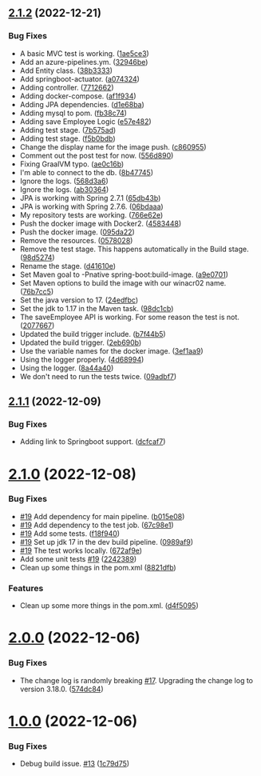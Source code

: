 ## [2.1.2](https://github.com/winmicroservices/demo/compare/v2.1.1...v2.1.2) (2022-12-21)


### Bug Fixes

* A basic MVC test is working. ([1ae5ce3](https://github.com/winmicroservices/demo/commit/1ae5ce38cfdfa44b82648e673cdac4a0d90676d9))
* Add an azure-pipelines.ym. ([32946be](https://github.com/winmicroservices/demo/commit/32946be87c74422f73b422203f264bf5acdd14c0))
* Add Entity class. ([38b3333](https://github.com/winmicroservices/demo/commit/38b3333a2bf3b16390d8846ce90071492640e20c))
* Add springboot-actuator. ([a074324](https://github.com/winmicroservices/demo/commit/a07432450bdcf5b92ebbc7f263ef1ef4c295d372))
* Adding controller. ([7712662](https://github.com/winmicroservices/demo/commit/77126627eac15cc4db136cb402621b003ea4aacb))
* Adding docker-compose. ([af1f934](https://github.com/winmicroservices/demo/commit/af1f93489bf8afa2bdcdfe940cdb3f3820dd47c0))
* Adding JPA dependencies. ([d1e68ba](https://github.com/winmicroservices/demo/commit/d1e68ba9541e6305581cf0d743da2b48bf54c87b))
* Adding mysql to pom. ([fb38c74](https://github.com/winmicroservices/demo/commit/fb38c743b021d1728283340eccc04093502471b2))
* Adding save Employee Logic ([e57e482](https://github.com/winmicroservices/demo/commit/e57e4825a35ad13bbe2a9815a98cda37fff0bcf8))
* Adding test stage. ([7b575ad](https://github.com/winmicroservices/demo/commit/7b575ad75483a4382f23d9fe48b2df907efec9a7))
* Adding test stage. ([f5b0bdb](https://github.com/winmicroservices/demo/commit/f5b0bdb3da4b9644521898be5f77147c64b91e94))
* Change the display name for the image push. ([c860955](https://github.com/winmicroservices/demo/commit/c8609559a760736ea3945b2bf721d2b5a3525649))
* Comment out the post test for now. ([556d890](https://github.com/winmicroservices/demo/commit/556d890cbc5d022e44bbebd35a693fb32dc9844e))
* Fixing GraalVM typo. ([ae0c16b](https://github.com/winmicroservices/demo/commit/ae0c16ba2f8c97c4fb74e9ccca95a90cdb898772))
* I'm able to connect to the db. ([8b47745](https://github.com/winmicroservices/demo/commit/8b47745cf6fe04a8796631289931a2437628378a))
* Ignore the logs. ([568d3a6](https://github.com/winmicroservices/demo/commit/568d3a6b60d7f0cbd486bfd6debc79a40a0e39fe))
* Ignore the logs. ([ab30364](https://github.com/winmicroservices/demo/commit/ab30364ed0649b9101b00bbfc5a7b89107815800))
* JPA is working with Spring 2.7.1 ([65db43b](https://github.com/winmicroservices/demo/commit/65db43b39fc6301e068afda84c64ce66432206b7))
* JPA is working with Spring 2.7.6. ([06bdaaa](https://github.com/winmicroservices/demo/commit/06bdaaa52050c3313d8372694cbe8dfcdbb8b124))
* My repository tests are working. ([766e62e](https://github.com/winmicroservices/demo/commit/766e62e49820ef756aece6feaf99ea126f65071b))
* Push the docker image with Docker2. ([4583448](https://github.com/winmicroservices/demo/commit/458344801e34f7f7dfde4f747edc4d8f100d45aa))
* Push the docker image. ([095da22](https://github.com/winmicroservices/demo/commit/095da22f6e67520084b53e4c415da059a9bb9b39))
* Remove the resources. ([0578028](https://github.com/winmicroservices/demo/commit/05780287500ecf08b3233eb26c2bed497fc12c5f))
* Remove the test stage.  This happens automatically in the Build stage. ([98d5274](https://github.com/winmicroservices/demo/commit/98d5274cad344722f3c04e7ec9187b47e70ebc6d))
* Rename the stage. ([d41610e](https://github.com/winmicroservices/demo/commit/d41610e01f09fd5a411f17f0bdc2b3af4b7f1033))
* Set Maven goal to -Pnative spring-boot:build-image. ([a9e0701](https://github.com/winmicroservices/demo/commit/a9e070163f4704bc4449137c7f7d4e0f6fb92a6d))
* Set Maven options to build the image with our winacr02 name. ([76b7cc5](https://github.com/winmicroservices/demo/commit/76b7cc53db9288594f587b9b58be866b7ae041b4))
* Set the java version to 17. ([24edfbc](https://github.com/winmicroservices/demo/commit/24edfbc253fbd6ae988de140bf3e6cec0d3ea433))
* Set the jdk to 1.17 in the Maven task. ([98dc1cb](https://github.com/winmicroservices/demo/commit/98dc1cb1534dcb9c08cec5c41865945e3811b1da))
* The saveEmployee API is working.  For some reason the test is not. ([2077667](https://github.com/winmicroservices/demo/commit/2077667ace4127c7f60269ec70ad33c9bf3e029c))
* Updated the build trigger include. ([b7f44b5](https://github.com/winmicroservices/demo/commit/b7f44b5de56aea90744b4abe0dd66640fc38d6da))
* Updated the build trigger. ([2eb690b](https://github.com/winmicroservices/demo/commit/2eb690b346168cff127f1f3d8cd48719b91348c6))
* Use the variable names for the docker image. ([3ef1aa9](https://github.com/winmicroservices/demo/commit/3ef1aa9c1ad81c0d92f4393f153f04a3ac6ff814))
* Using the logger properly. ([4d68994](https://github.com/winmicroservices/demo/commit/4d6899432ec66c66e7abcfd14cd5ac062c8c1989))
* Using the logger. ([8a44a40](https://github.com/winmicroservices/demo/commit/8a44a40f1f16932f49c304e8c3122c5a31e2d9e0))
* We don't need to run the tests twice. ([09adbf7](https://github.com/winmicroservices/demo/commit/09adbf73ac8cd433754e8eab7ddde1c6da3825b5))



## [2.1.1](https://github.com/winmicroservices/demo/compare/v2.1.0...v2.1.1) (2022-12-09)


### Bug Fixes

* Adding link to Springboot support. ([dcfcaf7](https://github.com/winmicroservices/demo/commit/dcfcaf79107bf82ce7a0ecca9595bed61f923b48))



# [2.1.0](https://github.com/winmicroservices/demo/compare/v2.0.0...v2.1.0) (2022-12-08)


### Bug Fixes

* [#19](https://github.com/winmicroservices/demo/issues/19) Add dependency for main pipeline. ([b015e08](https://github.com/winmicroservices/demo/commit/b015e0851776671a2db5e05c9994110879871c60))
* [#19](https://github.com/winmicroservices/demo/issues/19) Add dependency to the test job. ([67c98e1](https://github.com/winmicroservices/demo/commit/67c98e1e075dfbfc994438a3d5b5e68f0ebbfa16))
* [#19](https://github.com/winmicroservices/demo/issues/19) Add some tests. ([f18f940](https://github.com/winmicroservices/demo/commit/f18f940efb69d7eb1b1da87ec915a6314d223e9c))
* [#19](https://github.com/winmicroservices/demo/issues/19) Set up jdk 17 in the dev build pipeline. ([0989af9](https://github.com/winmicroservices/demo/commit/0989af90b1dd7e725902e0e5886bbe61d89eddd9))
* [#19](https://github.com/winmicroservices/demo/issues/19) The test works locally. ([672af9e](https://github.com/winmicroservices/demo/commit/672af9e78879e224607a1d01ab67e17dddeea893))
* Add some unit tests [#19](https://github.com/winmicroservices/demo/issues/19) ([2242389](https://github.com/winmicroservices/demo/commit/2242389e59180e941a853d078ce542c4ed8bf9c2))
* Clean up some things in the pom.xml ([8821dfb](https://github.com/winmicroservices/demo/commit/8821dfb2ccbf960f511d4f80ec70713970c4d893))


### Features

* Clean up some more things in the pom.xml. ([d4f5095](https://github.com/winmicroservices/demo/commit/d4f5095d6309b2c4c3a06cf7dcdc958f999742e1))



# [2.0.0](https://github.com/winmicroservices/demo/compare/v1.0.0...v2.0.0) (2022-12-06)


### Bug Fixes

* The change log is randomly breaking [#17](https://github.com/winmicroservices/demo/issues/17).  Upgrading the change log to version 3.18.0. ([574dc84](https://github.com/winmicroservices/demo/commit/574dc846807154fee342e9adfa3b2b9b24a95de6))



# [1.0.0](https://github.com/winmicroservices/demo/compare/v0.1.1...v1.0.0) (2022-12-06)


### Bug Fixes

* Debug build issue. [#13](https://github.com/winmicroservices/demo/issues/13) ([1c79d75](https://github.com/winmicroservices/demo/commit/1c79d75194e2c0d38d47371382409be79a191f00))



